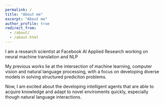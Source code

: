 ```yaml
---
permalink: /
title: "About me"
excerpt: "About me"
author_profile: true
redirect_from: 
  - /about/
  - /about.html
---
```

I am a research scientist at Facebook AI Applied Research working on neural machine translation and NLP

My previous works lie at the intersection of machine learning, computer vision and natural language processing, with a focus on developing diverse models in solving structured prediciton problems. 

Now, I am excited about the developing intelligent agents that are able to acquire knowledge and adapt to novel enviroments quickly, especially though natural language interactions.

